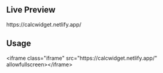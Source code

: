 <h2>Live Preview</h2>
https://calcwidget.netlify.app/

<h2>Usage</h2>
  &lt;iframe class="iframe" src="https://calcwidget.netlify.app/" allowfullscreen&gt;&lt;/iframe&gt;
      
